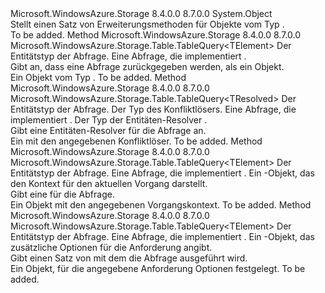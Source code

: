 <Type Name="TableQueryableExtensions" FullName="Microsoft.WindowsAzure.Storage.Table.Queryable.TableQueryableExtensions">
  <TypeSignature Language="C#" Value="public static class TableQueryableExtensions" />
  <TypeSignature Language="ILAsm" Value=".class public auto ansi abstract sealed TableQueryableExtensions extends System.Object" />
  <TypeSignature Language="DocId" Value="T:Microsoft.WindowsAzure.Storage.Table.Queryable.TableQueryableExtensions" />
  <TypeSignature Language="VB.NET" Value="Public Module TableQueryableExtensions" />
  <TypeSignature Language="F#" Value="type TableQueryableExtensions = class" />
  <AssemblyInfo>
    <AssemblyName>Microsoft.WindowsAzure.Storage</AssemblyName>
    <AssemblyVersion>8.4.0.0</AssemblyVersion>
    <AssemblyVersion>8.7.0.0</AssemblyVersion>
  </AssemblyInfo>
  <Base>
    <BaseTypeName>System.Object</BaseTypeName>
  </Base>
  <Interfaces />
  <Docs>
    <summary>
            Stellt einen Satz von Erweiterungsmethoden für Objekte vom Typ <see cref="T:Microsoft.WindowsAzure.Storage.Table.TableQuery" />.
            </summary>
    <remarks>To be added.</remarks>
  </Docs>
  <Members>
    <Member MemberName="AsTableQuery&lt;TElement&gt;">
      <MemberSignature Language="C#" Value="public static Microsoft.WindowsAzure.Storage.Table.TableQuery&lt;TElement&gt; AsTableQuery&lt;TElement&gt; (this System.Linq.IQueryable&lt;TElement&gt; query);" />
      <MemberSignature Language="ILAsm" Value=".method public static hidebysig class Microsoft.WindowsAzure.Storage.Table.TableQuery`1&lt;!!TElement&gt; AsTableQuery&lt;TElement&gt;(class System.Linq.IQueryable`1&lt;!!TElement&gt; query) cil managed" />
      <MemberSignature Language="DocId" Value="M:Microsoft.WindowsAzure.Storage.Table.Queryable.TableQueryableExtensions.AsTableQuery``1(System.Linq.IQueryable{``0})" />
      <MemberSignature Language="VB.NET" Value="&lt;Extension()&gt;&#xA;Public Function AsTableQuery(Of TElement) (query As IQueryable(Of TElement)) As TableQuery(Of TElement)" />
      <MemberSignature Language="F#" Value="static member AsTableQuery : System.Linq.IQueryable&lt;'Element&gt; -&gt; Microsoft.WindowsAzure.Storage.Table.TableQuery&lt;'Element&gt;" Usage="Microsoft.WindowsAzure.Storage.Table.Queryable.TableQueryableExtensions.AsTableQuery query" />
      <MemberType>Method</MemberType>
      <AssemblyInfo>
        <AssemblyName>Microsoft.WindowsAzure.Storage</AssemblyName>
        <AssemblyVersion>8.4.0.0</AssemblyVersion>
        <AssemblyVersion>8.7.0.0</AssemblyVersion>
      </AssemblyInfo>
      <ReturnValue>
        <ReturnType>Microsoft.WindowsAzure.Storage.Table.TableQuery&lt;TElement&gt;</ReturnType>
      </ReturnValue>
      <TypeParameters>
        <TypeParameter Name="TElement" />
      </TypeParameters>
      <Parameters>
        <Parameter Name="query" Type="System.Linq.IQueryable&lt;TElement&gt;" RefType="this" />
      </Parameters>
      <Docs>
        <typeparam name="TElement">Der Entitätstyp der Abfrage.</typeparam>
        <param name="query">Eine Abfrage, die implementiert <see cref="T:System.Linq.IQueryable`1" />.</param>
        <summary>
            Gibt an, dass eine Abfrage zurückgegeben werden, als ein <see cref="T:Microsoft.WindowsAzure.Storage.Table.TableQuery" /> Objekt.
            </summary>
        <returns>Ein Objekt vom Typ <see cref="T:Microsoft.WindowsAzure.Storage.Table.TableQuery" />.</returns>
        <remarks>To be added.</remarks>
        <exception cref="T:System.NotSupportedException" />
      </Docs>
    </Member>
    <Member MemberName="Resolve&lt;TElement,TResolved&gt;">
      <MemberSignature Language="C#" Value="public static Microsoft.WindowsAzure.Storage.Table.TableQuery&lt;TResolved&gt; Resolve&lt;TElement,TResolved&gt; (this System.Linq.IQueryable&lt;TElement&gt; query, Microsoft.WindowsAzure.Storage.Table.EntityResolver&lt;TResolved&gt; resolver);" />
      <MemberSignature Language="ILAsm" Value=".method public static hidebysig class Microsoft.WindowsAzure.Storage.Table.TableQuery`1&lt;!!TResolved&gt; Resolve&lt;TElement, TResolved&gt;(class System.Linq.IQueryable`1&lt;!!TElement&gt; query, class Microsoft.WindowsAzure.Storage.Table.EntityResolver`1&lt;!!TResolved&gt; resolver) cil managed" />
      <MemberSignature Language="DocId" Value="M:Microsoft.WindowsAzure.Storage.Table.Queryable.TableQueryableExtensions.Resolve``2(System.Linq.IQueryable{``0},Microsoft.WindowsAzure.Storage.Table.EntityResolver{``1})" />
      <MemberSignature Language="VB.NET" Value="&lt;Extension()&gt;&#xA;Public Function Resolve(Of TElement, TResolved) (query As IQueryable(Of TElement), resolver As EntityResolver(Of TResolved)) As TableQuery(Of TResolved)" />
      <MemberSignature Language="F#" Value="static member Resolve : System.Linq.IQueryable&lt;'Element&gt; * Microsoft.WindowsAzure.Storage.Table.EntityResolver&lt;'Resolved&gt; -&gt; Microsoft.WindowsAzure.Storage.Table.TableQuery&lt;'Resolved&gt;" Usage="Microsoft.WindowsAzure.Storage.Table.Queryable.TableQueryableExtensions.Resolve (query, resolver)" />
      <MemberType>Method</MemberType>
      <AssemblyInfo>
        <AssemblyName>Microsoft.WindowsAzure.Storage</AssemblyName>
        <AssemblyVersion>8.4.0.0</AssemblyVersion>
        <AssemblyVersion>8.7.0.0</AssemblyVersion>
      </AssemblyInfo>
      <ReturnValue>
        <ReturnType>Microsoft.WindowsAzure.Storage.Table.TableQuery&lt;TResolved&gt;</ReturnType>
      </ReturnValue>
      <TypeParameters>
        <TypeParameter Name="TElement" />
        <TypeParameter Name="TResolved" />
      </TypeParameters>
      <Parameters>
        <Parameter Name="query" Type="System.Linq.IQueryable&lt;TElement&gt;" RefType="this" />
        <Parameter Name="resolver" Type="Microsoft.WindowsAzure.Storage.Table.EntityResolver&lt;TResolved&gt;" />
      </Parameters>
      <Docs>
        <typeparam name="TElement">Der Entitätstyp der Abfrage.</typeparam>
        <typeparam name="TResolved">Der Typ des Konfliktlösers.</typeparam>
        <param name="query">Eine Abfrage, die implementiert <see cref="T:System.Linq.IQueryable`1" />.</param>
        <param name="resolver">Der Typ der Entitäten-Resolver <see cref="T:Microsoft.WindowsAzure.Storage.Table.EntityResolver`1" />.</param>
        <summary>
            Gibt eine Entitäten-Resolver für die Abfrage an.
            </summary>
        <returns>Ein <see cref="T:Microsoft.WindowsAzure.Storage.Table.TableQuery" /> mit den angegebenen Konfliktlöser.</returns>
        <remarks>To be added.</remarks>
        <exception cref="T:System.NotSupportedException" />
      </Docs>
    </Member>
    <Member MemberName="WithContext&lt;TElement&gt;">
      <MemberSignature Language="C#" Value="public static Microsoft.WindowsAzure.Storage.Table.TableQuery&lt;TElement&gt; WithContext&lt;TElement&gt; (this System.Linq.IQueryable&lt;TElement&gt; query, Microsoft.WindowsAzure.Storage.OperationContext operationContext);" />
      <MemberSignature Language="ILAsm" Value=".method public static hidebysig class Microsoft.WindowsAzure.Storage.Table.TableQuery`1&lt;!!TElement&gt; WithContext&lt;TElement&gt;(class System.Linq.IQueryable`1&lt;!!TElement&gt; query, class Microsoft.WindowsAzure.Storage.OperationContext operationContext) cil managed" />
      <MemberSignature Language="DocId" Value="M:Microsoft.WindowsAzure.Storage.Table.Queryable.TableQueryableExtensions.WithContext``1(System.Linq.IQueryable{``0},Microsoft.WindowsAzure.Storage.OperationContext)" />
      <MemberSignature Language="F#" Value="static member WithContext : System.Linq.IQueryable&lt;'Element&gt; * Microsoft.WindowsAzure.Storage.OperationContext -&gt; Microsoft.WindowsAzure.Storage.Table.TableQuery&lt;'Element&gt;" Usage="Microsoft.WindowsAzure.Storage.Table.Queryable.TableQueryableExtensions.WithContext (query, operationContext)" />
      <MemberType>Method</MemberType>
      <AssemblyInfo>
        <AssemblyName>Microsoft.WindowsAzure.Storage</AssemblyName>
        <AssemblyVersion>8.4.0.0</AssemblyVersion>
        <AssemblyVersion>8.7.0.0</AssemblyVersion>
      </AssemblyInfo>
      <ReturnValue>
        <ReturnType>Microsoft.WindowsAzure.Storage.Table.TableQuery&lt;TElement&gt;</ReturnType>
      </ReturnValue>
      <TypeParameters>
        <TypeParameter Name="TElement" />
      </TypeParameters>
      <Parameters>
        <Parameter Name="query" Type="System.Linq.IQueryable&lt;TElement&gt;" RefType="this" />
        <Parameter Name="operationContext" Type="Microsoft.WindowsAzure.Storage.OperationContext" />
      </Parameters>
      <Docs>
        <typeparam name="TElement">Der Entitätstyp der Abfrage.</typeparam>
        <param name="query">Eine Abfrage, die implementiert <see cref="T:System.Linq.IQueryable`1" />.</param>
        <param name="operationContext">Ein <see cref="T:Microsoft.WindowsAzure.Storage.OperationContext" /> -Objekt, das den Kontext für den aktuellen Vorgang darstellt.</param>
        <summary>
            Gibt eine <see cref="T:Microsoft.WindowsAzure.Storage.OperationContext" /> für die Abfrage.
            </summary>
        <returns>Ein <see cref="T:Microsoft.WindowsAzure.Storage.Table.TableQuery" /> Objekt mit den angegebenen Vorgangskontext.</returns>
        <remarks>To be added.</remarks>
        <exception cref="T:System.NotSupportedException" />
      </Docs>
    </Member>
    <Member MemberName="WithOptions&lt;TElement&gt;">
      <MemberSignature Language="C#" Value="public static Microsoft.WindowsAzure.Storage.Table.TableQuery&lt;TElement&gt; WithOptions&lt;TElement&gt; (this System.Linq.IQueryable&lt;TElement&gt; query, Microsoft.WindowsAzure.Storage.Table.TableRequestOptions options);" />
      <MemberSignature Language="ILAsm" Value=".method public static hidebysig class Microsoft.WindowsAzure.Storage.Table.TableQuery`1&lt;!!TElement&gt; WithOptions&lt;TElement&gt;(class System.Linq.IQueryable`1&lt;!!TElement&gt; query, class Microsoft.WindowsAzure.Storage.Table.TableRequestOptions options) cil managed" />
      <MemberSignature Language="DocId" Value="M:Microsoft.WindowsAzure.Storage.Table.Queryable.TableQueryableExtensions.WithOptions``1(System.Linq.IQueryable{``0},Microsoft.WindowsAzure.Storage.Table.TableRequestOptions)" />
      <MemberSignature Language="VB.NET" Value="&lt;Extension()&gt;&#xA;Public Function WithOptions(Of TElement) (query As IQueryable(Of TElement), options As TableRequestOptions) As TableQuery(Of TElement)" />
      <MemberSignature Language="F#" Value="static member WithOptions : System.Linq.IQueryable&lt;'Element&gt; * Microsoft.WindowsAzure.Storage.Table.TableRequestOptions -&gt; Microsoft.WindowsAzure.Storage.Table.TableQuery&lt;'Element&gt;" Usage="Microsoft.WindowsAzure.Storage.Table.Queryable.TableQueryableExtensions.WithOptions (query, options)" />
      <MemberType>Method</MemberType>
      <AssemblyInfo>
        <AssemblyName>Microsoft.WindowsAzure.Storage</AssemblyName>
        <AssemblyVersion>8.4.0.0</AssemblyVersion>
        <AssemblyVersion>8.7.0.0</AssemblyVersion>
      </AssemblyInfo>
      <ReturnValue>
        <ReturnType>Microsoft.WindowsAzure.Storage.Table.TableQuery&lt;TElement&gt;</ReturnType>
      </ReturnValue>
      <TypeParameters>
        <TypeParameter Name="TElement" />
      </TypeParameters>
      <Parameters>
        <Parameter Name="query" Type="System.Linq.IQueryable&lt;TElement&gt;" RefType="this" />
        <Parameter Name="options" Type="Microsoft.WindowsAzure.Storage.Table.TableRequestOptions" />
      </Parameters>
      <Docs>
        <typeparam name="TElement">Der Entitätstyp der Abfrage.</typeparam>
        <param name="query">Eine Abfrage, die implementiert <see cref="T:System.Linq.IQueryable`1" />.</param>
        <param name="options">Ein <see cref="T:Microsoft.WindowsAzure.Storage.Table.TableRequestOptions" /> -Objekt, das zusätzliche Optionen für die Anforderung angibt.</param>
        <summary>
            Gibt einen Satz von <see cref="T:Microsoft.WindowsAzure.Storage.Table.TableRequestOptions" /> mit dem die Abfrage ausgeführt wird.
            </summary>
        <returns>Ein <see cref="T:Microsoft.WindowsAzure.Storage.Table.TableQuery" /> Objekt, für die angegebene Anforderung Optionen festgelegt.</returns>
        <remarks>To be added.</remarks>
        <exception cref="T:System.NotSupportedException" />
      </Docs>
    </Member>
  </Members>
</Type>